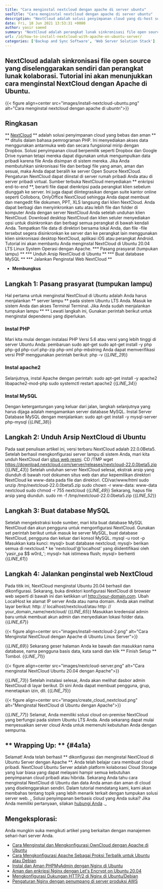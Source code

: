 ```yaml
---
title: "Cara menginstal nextcloud dengan apache di server ubuntu" 
seoTitle: "Cara menginstal nextcloud dengan apache di server ubuntu" 
description: "NextCloud adalah solusi penyimpanan cloud yang di-host sendiri open source yang ditulis dalam PHP. Artikel ini akan menunjukkan cara menginstal NextCloud dengan Apache di Ubuntu." 
date: Fri, 18 Jun 2021 13:53:31 +0000
author: yasir saeed
summary: "NextCloud adalah perangkat lunak sinkronisasi file open source yang diselenggarakan sendiri dan perangkat lunak kolaborasi. Tutorial ini akan menunjukkan cara menginstal NextCloud dengan Apache di Ubuntu." 
url: /id/how-to-install-nextcloud-with-apache-on-ubuntu-server/
categories: ['Backup and Sync Software', 'Web Server Solution Stack']
---
```


## NextCloud adalah sinkronisasi file open source yang diselenggarakan sendiri dan perangkat lunak kolaborasi. Tutorial ini akan menunjukkan cara menginstal NextCloud dengan Apache di Ubuntu.

{{< figure align=center src="images/install-nextcloud-ubuntu.png" alt="Cara menginstal nextcloud dengan apache di ubuntn">}}


## **Ringkasan**
** [NextCloud][1] ** adalah solusi penyimpanan cloud yang bebas dan aman ** ** ditulis dalam bahasa pemrograman PHP. Ini menyediakan akses data menggunakan antarmuka web dan secara fungsional mirip dengan Dropbox. Solusi penyimpanan cloud berpemilik seperti Dropbox dan Google Drive nyaman tetapi mereka dapat digunakan untuk mengumpulkan data pribadi karena file Anda disimpan di sistem mereka. Jika Anda membutuhkan sinkronisasi file dan berbagi file yang aman, aman dan sesuai, maka Anda dapat beralih ke server Open Source NextCloud. Pengaturan NextCloud dapat diinstal di server rumah pribadi Anda atau di server pribadi virtual.
Sumber terbuka NextCloud menyediakan ** enkripsi end-to-end **, berarti file dapat dienkripsi pada perangkat klien sebelum diunggah ke server. Ini juga dapat diintegrasikan dengan suite kantor online seperti Collobora, OnlyOffice NextCloud sehingga Anda dapat membuat dan mengedit file dokumen, PPT, XLS langsung dari klien NextCloud. Anda dapat berbagi dan menyinkronkan satu atau lebih file dan folder di komputer Anda dengan server NextCloud Anda setelah unduhan klien NextCloud. Download desktop NextCloud dan klien seluler menyediakan opsi untuk disinkronkan dan berbagi semua perangkat di bawah kendali Anda. Tempatkan file data di direktori bersama lokal Anda, dan file -file tersebut segera disinkronkan ke server dan ke perangkat lain menggunakan klien sinkronisasi desktop NextCloud, aplikasi iOS atau perangkat Android.
Tutorial ini akan membantu Anda menginstal NextCloud di Ubuntu 20.04 LTS Linux System Operasi dengan Apache.
  *** Pasang prasyarat (tumpukan lampu) **
  *** Unduh Arsip NextCloud di Ubuntu **
  *** Buat database MySQL **
  *** Jalankan Penginstal Web NextCloud **
  * **Membungkus**

## Langkah 1: Pasang prasyarat (tumpukan lampu)
Hal pertama untuk menginstal NextCloud di Ubuntu adalah Anda harus menjalankan ** server lampu ** pada sistem Ubuntu LTS Anda. Masuk ke sistem Anda dan akses Terminal Terminal. Jika Anda sudah menjalankan tumpukan lampu ** ** Lewati langkah ini, Gunakan perintah berikut untuk menginstal dependensi yang diperlukan.

### Instal PHP
Mari kita mulai dengan instalasi PHP Versi 5.6 atau versi yang lebih tinggi di server Ubuntu Anda:
pembaruan sudo apt-get
sudo apt-get install -y php php-gd php-curl php-zip php-xml php-mbstring
Anda dapat memverifikasi versi PHP menggunakan perintah berikut:
php -v
{{_LINE_29_}}

### Instal apache2
Selanjutnya, instal Apache dengan perintah:
sudo apt-get install -y apache2 libapache2-mod-php
sudo systemctl restart apache2
{{_LINE_34_}}

### Instal MySQL
Dengan ketergantungan yang keluar dari jalan, langkah selanjutnya yang harus dijaga adalah mengamankan server database MySQL. Instal Server Database MySQL dengan menjalankan:
sudo apt-get install -y mysql-server php-mysql
{{_LINE_38_}}

## Langkah 2: Unduh Arsip NextCloud di Ubuntu
Pada saat penulisan artikel ini, versi terbaru NextCloud adalah 22.0.0Beta5. Setelah berhasil mengkonfigurasi server lampu di sistem Anda, mari kita unduh NextCloud dari [situs web resmi][2].
CD /TMP
wget https://download.nextcloud.com/server/releases/nextcloud-22.0.0beta5.zip
{{_LINE_43_}}
Setelah unduhan server NextCloud selesai, ekstrak arsip yang diunduh di bawah root dokumen situs web dan atur kepemilikan direktori NextCloud ke www-data pada file dan direktori.
CD/var/www/html
sudo unzip /tmp/nextcloud-22.0.0beta5.zip
sudo chown -r www-data: www-data nextcloud
sudo chmod -r 755 nextcloud
{{_LINE_49_}}
Sekarang, hapus file arsip yang diunduh.
sudo rm -f /tmp/nextcloud-22.0.0beta5.zip
{{_LINE_52_}}

## Langkah 3: Buat database MySQL
Setelah mengekstraksi kode sumber, mari kita buat database MySQL NextCloud dan akun pengguna untuk mengonfigurasi NextCloud. Gunakan set perintah berikut untuk masuk ke server MySQL, buat database NextCloud, pengguna dan keluar dari konsol MySQL.
mysql -u root -p
Masukkan kata kunci:
mysql> buat database nextcloud;
mysql> berikan semua di nextcloud.* ke 'nextcloud'@'localhost' yang diidentifikasi oleh 'yasir_pa $$ w0rd_';
mysql> hak istimewa flush;
mysql> berhenti
{{_LINE_61_}}

## Langkah 4: Jalankan penginstal web NextCloud
Pada titik ini, NextCloud menginstal Ubuntu 20.04 berhasil dan dikonfigurasi. Sekarang, buka direktori konfigurasi NextCloud di browser web seperti di bawah ini dan ketikkan url http://your-domain.com. Ubah LocalHost ke alamat IP server Anda atau nama domain. Anda akan melihat layar berikut:
http: // localhost/nextcloud/atau http: // your_domain_name/nextcloud/
{{_LINE_65_}}
Masukkan kredensial admin baru untuk membuat akun admin dan menyediakan lokasi folder data.
{{_LINE_67_}}

{{< figure align=center src="images/install-nextcloud-2.png" alt="Cara Menginstal NextCloud dengan Apache di Ubuntu Linux Server">}}

{{_LINE_69_}}
Sekarang geser halaman Anda ke bawah dan masukkan nama database, nama pengguna basis data, kata sandi dan klik ** Finish Setup ** Tombol.
{{_LINE_71_}}

{{< figure align=center src="images/nextcloud-server.png" alt="Cara menginstal NextCloud Ubuntu 20.04 dengan Apache">}}

{{_LINE_73_}}
Setelah instalasi selesai, Anda akan melihat dasbor admin NextCloud di layar berikut. Di sini Anda dapat membuat pengguna, grup, menetapkan izin, dll.
{{_LINE_75_}}

{{< figure align=center src="images/create_cloud_nextcloud.png" alt="Menginstal NextCloud di Ubuntu dengan Apache">}}

{{_LINE_77_}}
Selamat, Anda memiliki solusi cloud on-premise NextCloud yang berfungsi pada sistem Ubuntu LTS Anda. Anda sekarang dapat mulai menyesuaikan server cloud Anda untuk memenuhi kebutuhan Anda dengan sempurna.

## ** Wrapping Up: ** {#4a1a}
Selamat! Anda telah berhasil ** dikonfigurasi dan menginstal NextCloud di Ubuntu Server dengan Apache **. Anda telah belajar cara membuat cloud pribadi. NextCloud Ubuntu Server adalah platform kolaborasi Cloud Storage yang luar biasa yang dapat melayani hampir semua kebutuhan penyimpanan cloud pribadi atau hibrida. Sekarang Anda tahu cara menginstal NextCloud di Ubuntu dan data Anda aman dan aman di cloud yang diselenggarakan sendiri. Dalam tutorial mendatang kami, kami akan membahas tentang topik yang lebih menarik terkait dengan tumpukan solusi server web.
_ Solusi penyimpanan berbasis cloud yang Anda sukai? Jika Anda memiliki pertanyaan, silakan [hubungi Anda][3] ._

## Mengeksplorasi:
Anda mungkin suka mengikuti artikel yang berkaitan dengan manajemen sehari-hari server Anda.
  * [Cara Menginstal dan Mengkonfigurasi OwnCloud dengan Apache di Ubuntu][4]
  * [Cara Mengkonfigurasi Apache Sebagai Proksi Terbalik untuk Ubuntu atau Debian][5]
  * [Instal dan Aman PHPMyAdmin dengan Nginx di Ubuntu][6]
  * [Aman dan enkripsi Nginx dengan Let's Encrypt on Ubuntu 20.04][7]
  * [Mengkonfigurasi Dukungan HTTP/2 di Nginx di Ubuntu/Debian][8]
  * [Pengaturan Nginx dengan penumpang di server produksi AWS][9]

  
[1]: https://nextcloud.com/
[2]: https://nextcloud.com/install/
[3]: mailto:yasir.saeed@aspose.com
[4]: https://blog.containerize.com/backup-and-sync-software/how-to-install-and-configure-owncloud-with-apache-on-ubuntu/
[5]: https://blog.containerize.com/web-server-solution-stack/how-to-configure-apache-as-a-reverse-proxy-for-ubuntudebian/
[6]: https://blog.containerize.com/web-server-solution-stack/how-to-install-and-secure-phpmyadmin-with-nginx-on-ubuntu/
[7]: https://blog.containerize.com/web-server-solution-stack/how-to-secure-nginx-with-letsencrypt-on-ubuntu-20-04/
[8]: https://blog.containerize.com/web-server-solution-stack/how-to-configure-http2-support-in-nginx-on-ubuntudebian/
[9]: https://blog.containerize.com/web-server-solution-stack/how-to-setup-nginx-with-passenger-on-aws-production-server/
